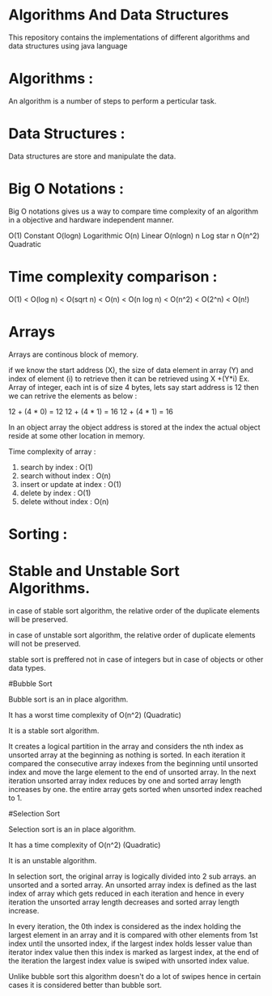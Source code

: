 # Algorithms And Data Structures
This repository contains the implementations of different algorithms and data structures using java language

# Algorithms :

An algorithm is a number of steps to perform a perticular task.

# Data Structures :

Data structures are store and manipulate the data.

# Big O Notations :

Big O notations gives us a way to compare time complexity of an algorithm in a objective and hardware independent manner.

O(1)        Constant
O(logn)     Logarithmic
O(n)        Linear
O(nlogn)    n Log star n
O(n^2)      Quadratic

# Time complexity comparison :

O(1) < O(log n) < O(sqrt n) < O(n) < O(n log n) < O(n^2) < O(2^n) < O(n!)

# Arrays

Arrays are continous block of memory.

if we know the start address (X), the size of data element in array (Y) and index of element (i) to retrieve then it can be retrieved using X +(Y*i) 
Ex. Array of integer, each int is of size 4 bytes, lets say start address is 12 then we can retrive the elements as below :

12 + (4 * 0) = 12
12 + (4 * 1) = 16
12 + (4 * 1) = 16

In an object array the object address is stored at the index the actual object reside at some other location in memory.

Time complexity of array :

1. search by index : O(1)
2. search without index : O(n)
3. insert or update at index : O(1)
4. delete by index : O(1)
5. delete without index : O(n)

# Sorting :

# Stable and Unstable Sort Algorithms.

in case of stable sort algorithm, the relative order of the duplicate elements will be preserved.

in case of unstable sort algorithm, the relative order of duplicate elements will not be preserved.

stable sort is preffered not in case of integers but in case of objects or other data types.

#Bubble Sort

Bubble sort is an in place algorithm. 

It has a worst time complexity of O(n^2) (Quadratic)

It is a stable sort algorithm.

It creates a logical partition in the array and considers the nth index as unsorted array at the beginning as nothing is sorted. In each iteration it compared the consecutive array indexes from the beginning until unsorted index and move the large element to the end of unsorted array. In the next iteration unsorted array index reduces by one and sorted array length increases by one. the entire array gets sorted when unsorted index reached to 1.

#Selection Sort 

Selection sort is an in place algorithm.
 
It has a time complexity of O(n^2) (Quadratic)
 
It is an unstable algorithm.
 
In selection sort, the original array is logically divided into 2 sub arrays. an unsorted and a sorted array. An unsorted array index is defined as the last index of array which gets reduced in each iteration and hence in every iteration the unsorted array length decreases and sorted array length increase.

In every iteration, the 0th index is considered as the index holding the largest element in an array and it is compared with other elements from 1st index until the unsorted index, if the largest index holds lesser value than iterator index value then this index is marked as largest index, at the end of the iteration the largest index value is swiped with unsorted index value.
 
Unlike bubble sort this algorithm doesn't do a lot of swipes hence in certain cases it is considered better than bubble sort.
 



